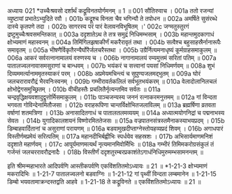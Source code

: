 अध्यायः 021
*उच्चैःश्रवसो दर्शार्थं कद्रूविनतयोर्गमनम् ॥ 1 ॥
001	सौतिरुवाच ।
001a	ततो रजन्यां व्युष्टायां प्रभातेऽभ्युदिते रवौ ।
001b	कद्रूश्च विनता चैव भगिन्यौ ते तपोधन ॥
002a	अमर्षिते सुसंरब्धे दास्ये कृतपणे तदा ।
002b	सागरस्य परं पारं वेलावनविभूषितम् ।'
002c	जग्मतुस्तुरगं द्रष्टुमुच्चैःश्रवसमन्तिकात् ॥
003a	ददृशातेऽथ ते तत्र समुद्रं निधिमम्भसाम् ।
003b	महान्तमुदकागाधं क्षोभ्यमाणं महास्वनम् ॥
004a	तिमिंगिलझषाकीर्णं मकरैरावृतं तथा ।
004b	सत्वैश्च बहुसाहस्रैर्नानारूपैः समावृतम् ॥
005a	भीषणैर्विकृतैरन्यैर्घोरैर्जलचरैस्तथा ।
005b	उग्रैर्नित्यमनाधृष्यं कूर्मग्राहसमाकुलम् ॥
006a	आकरं सर्वरत्नानामालयं वरुणस्य च ।
006b	नागानामालयं रम्यमुत्तमं सरितां पतिम् ॥
007a	पातालज्वलनावासमसुराणां च बान्धवम् ।
007b	भयंकरं च सत्त्वानां पयसां निधिमर्णवम् ॥
008a	शुभं दिव्यममर्त्यानाममृतस्याकरं परम् ।
008b	अप्रमेयमचिन्त्यं च सुपुण्यजलमद्भुतम् ॥
009a	घोरं जलचरारावरौद्रं भैरवनिःस्वनम् ।
009b	गम्भीरावर्तकलिलं सर्वभूतभयंकरम् ॥
010a	वेलादोलानिलचलं क्षोभोद्वेगसमुच्छ्रितम् ।
010b	वीचीहस्तैः प्रचलितैर्नृत्यन्तमिव सर्वतः ॥
011a	चन्द्रवृद्धिक्षयवशादुद्वृत्तोर्मिसमाकुलम् ।
011b	पाञ्चजन्यस्य जननं रत्नाकरमनुत्तमम् ॥
012a	गां विन्दता भगवता गोविन्देनामितौजसा ।
012b	वराहरूपिणा चान्तर्विक्षोभितजलाविलम् ॥
013a	ब्रह्मर्षिणा व्रतवता वर्षाणां शतमत्रिणा ।
013b	अनासादितगाधं च पातालतलमव्ययम् ॥
014a	अध्यात्मयोगनिद्रां च पद्मनाभस्य सेवतः ।
014b	युगादिकालशयनं विष्णोरमिततेजसः ॥
015a	वज्रपातनसंत्रस्तमैनाकस्याभयप्रदम् ।
015b	डिम्बाहवार्दितानां च असुराणां परायणम् ॥
016a	बडवामुखदीप्ताग्नेस्तोयहव्यप्रदं शिवम् ।
016b	अगाधपारं विस्तीर्णमप्रमेयं सरित्पतिम् ॥
017a	महानदीभिर्बह्वीभिः स्पर्धयेव सहस्रशः ।
017b	अभिसार्यमाणमनिशं ददृशाते महार्णवम् ।
017c	आपूर्यमाणमत्यर्थं नृत्यमानमिवोर्मिभिः ॥
018a	गम्भीरं तिमिमकरोग्रसंकुलं तं गर्जन्तं जलचररावरौद्रनादैः ।
018b	विस्तीर्णं ददृशतुरम्बरप्रकाशंतेऽगाधंनिधिमुरुमम्भसामनन्तम् ॥ 

इति श्रीमन्महाभारते आदिपर्वणि आस्तीकपर्वणि एकविंशतितमोऽध्यायः ॥ 21 ॥
*1-21-3 क्षोभ्यमाणं मकरादिभिः ॥ 1-21-7 पातालज्वलनो बडवाग्निः ॥ 1-21-12 गां पृथ्वीं विन्दता लम्बमानेन ॥ 1-21-15 डिम्बो भयवतामाक्रन्दस्तद्वति आहवे ॥ 1-21-18 ते कद्रूविनते ॥ एकविंशतितमोऽध्यायः ॥ 21 ॥

